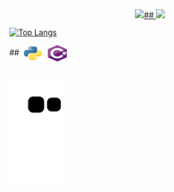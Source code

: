 <div align="center">
  <a href="https://github.com/zPinotti">
  <img height="180em" src="https://github-readme-stats.vercel.app/api?username=zPinotti&show_icons=true&theme=dark&include_all_commits=true&count_private=true"/>##
  <img height="180em" src="https://github-readme-stats.vercel.app/api/top-langs/?username=zPinotti&layout=compact&langs_count=7&theme=dark"/>
</div>

  [![Top Langs](https://github-readme-stats.vercel.app/api/top-langs/?username=zPinotti&layout=compact)](https://github.com/zPinotti/github-readme-stats)
  
</div>
##
  <img align="center" alt="Rafa-Python" height="30" width="40" src="https://raw.githubusercontent.com/devicons/devicon/master/icons/python/python-original.svg">
 
 <img align="center" alt="Rafa-Csharp" height="30" width="40" src="https://raw.githubusercontent.com/devicons/devicon/master/icons/csharp/csharp-original.svg">
  
</div>
  
##
  
  
  ![Snake animation](https://github.com/rafaballerini/rafaballerini/blob/output/github-contribution-grid-snake.svg)

